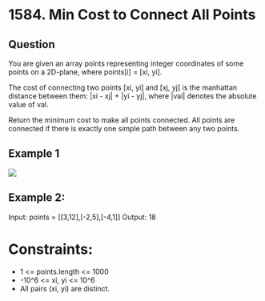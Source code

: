 # 1584. Min Cost to Connect All Points

## Question

You are given an array points representing integer coordinates of some points on a 2D-plane, where points[i] = [xi, yi].

The cost of connecting two points [xi, yi] and [xj, yj] is the manhattan distance between them: |xi - xj| + |yi - yj|, where |val| denotes the absolute value of val.

Return the minimum cost to make all points connected. All points are connected if there is exactly one simple path between any two points.

## Example 1
![](https://i.imgur.com/mCOdBun.png)

## Example 2:
Input: points = [[3,12],[-2,5],[-4,1]]
Output: 18
 
# Constraints:
- 1 <= points.length <= 1000
- -10^6 <= xi, yi <= 10^6
- All pairs (xi, yi) are distinct.